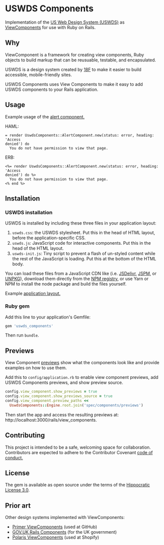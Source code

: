 # USWDS Components

Implementation of the [US Web Design System
(USWDS)](https://designsystem.digital.gov) as
[ViewComponents](https://viewcomponent.org) for use with Ruby on Rails.

## Why

ViewComponent is a framework for creating view components, Ruby objects to build
markup that can be reusuable, testable, and encapsulated.

USWDS is a design system created by [18F](https://18f.gsa.gov/) to make it
easier to build accessible, mobile-friendly sites.

USWDS Components uses View Components to make it easy to add USWDS components to
your Rails application.

## Usage

Example usage of the [alert component.](https://designsystem.digital.gov/components/alert/)

HAML:
```haml
= render UswdsComponents::AlertComponent.new(status: error, heading: 'Access
denied') do
  You do not have permission to view that page.
```

ERB:
```erb
<%= render UswdsComponents::AlertComponent.new(status: error, heading: 'Access
denied') do %>
  You do not have permission to view that page.
<% end %>
```

## Installation

### USWDS installation

USWDS is installed by including these three files in your application layout:

1. `uswds.css`: the USWDS stylesheet. Put this in the head of HTML layout,
   before the application-specific CSS.
2. `uswds.js`: JavaScript code for interactive components. Put this in the head
   of the HTML layout.
3. `uswds-init.js`: Tiny script to prevent a flash of un-styled content while
   the rest of the JavaScript is loading. Put this at the bottom of the HTML
   body.

You can load these files from a JavaScript CDN like (i.e.
[JSDelivr](https://www.jsdelivr.com/package/npm/uswds),
[JSPM](https://jspm.org), or [UNPKG](https://unpkg.com)), download them directly
from the [NPM registry](https://www.npmjs.com/package/uswds), or use Yarn or NPM
to install the node package and build the files yourself.

Example [application layout.](https://github.com/TalariaSoftware/uswds_components/blob/main/spec/dummy/app/views/layouts/application.html.haml)

### Ruby gem

Add this line to your application's Gemfile:

```ruby
gem 'uswds_components'
```

Then run `bundle`.

## Previews

View Component [previews](https://viewcomponent.org/guide/previews.html) show
what the components look like and provide examples on how to use them.

Add this to `config/application.rb` to enable view component previews, add USWDS
Components previews, and show preview source.

```ruby
config.view_component.show_previews = true
config.view_component.show_previews_source = true
config.view_component.preview_paths <<
  UswdsComponents::Engine.root.join('spec/components/previews')
```

Then start the app and access the resulting previews at:
http://localhost:3000/rails/view_components.

## Contributing

This project is intended to be a safe, welcoming space for collaboration.
Contributors are expected to adhere to the Contributor Covenant [code of
conduct.](/CODE_OF_CONDUCT.md)

## License

The gem is available as open source under the terms of the [Hippocratic License
3.0](https://firstdonoharm.dev).

## Prior art

Other design systems implemented with ViewComponents:

- [Primer ViewComponents](https://primer.style/view-components/) (used at
    GitHub)
- [GOV.UK Rails Components](https://govuk-components.netlify.app/) (for the UK
    government)
- [Polaris ViewComponents](https://github.com/baoagency/polaris_view_components)
    (used at Shopify)
